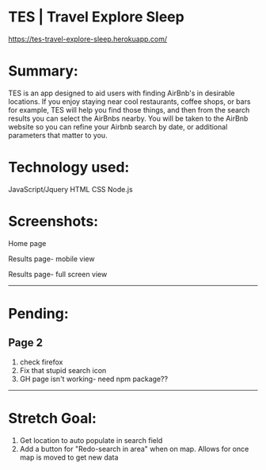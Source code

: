 # TES | Travel Explore Sleep
https://tes-travel-explore-sleep.herokuapp.com/

# Summary:
TES is an app designed to aid users with finding AirBnb's in desirable locations. If you enjoy staying near cool restaurants, coffee shops, or bars for example, TES will help you find those things, and then from the search results you can select the AirBnbs nearby. You will be taken to the AirBnb website so you can refine your Airbnb search by date, or additional parameters that matter to you.

# Technology used:
JavaScript/Jquery
HTML
CSS
Node.js

# Screenshots:
Home page





Results page- mobile view

Results page- full screen view




---------------------------
# Pending:

## Page 2
  1. check firefox
  1. Fix that stupid search icon
  1. GH page isn't working- need npm package??

--------------------------

# Stretch Goal:

1. Get location to auto populate in search field
1. Add a button for "Redo-search in area" when on map. Allows for once map is moved to get new data
